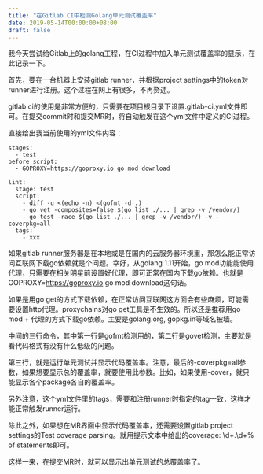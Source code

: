 ```yaml
---
title: "在Gitlab CI中检测Golang单元测试覆盖率"
date: 2019-05-14T00:00:00+08:00
draft: false
---
```


我今天尝试给Gitlab上的golang工程，在CI过程中加入单元测试覆盖率的显示，在此记录一下。

首先，要在一台机器上安装gitlab runner，并根据project settings中的token对runner进行注册。这个过程在网上有很多，不再赘述。

gitlab ci的使用是非常方便的，只需要在项目根目录下设置.gitlab-ci.yml文件即可。在提交commit时和提交MR时，将自动触发在这个yml文件中定义的CI过程。

直接给出我当前使用的yml文件内容：

```
stages:
  - test
before_script:
  - GOPROXY=https://goproxy.io go mod download
  
lint:
  stage: test
  script:
    - diff -u <(echo -n) <(gofmt -d .)
    - go vet -composites=false $(go list ./... | grep -v /vendor/)
    - go test -race $(go list ./... | grep -v /vendor/) -v -coverpkg=all
  tags:
    - xxx
```

如果gitlab runner服务器是在本地或是在国内的云服务器环境里，那怎么能正常访问互联网下载go依赖就是个问题。幸好，从golang 1.11开始，go mod功能能使用代理，只需要在相关明星前设置好代理，即可正常在国内下载go依赖。也就是GOPROXY=https://goproxy.io go mod download这句话。

如果是用go get的方式下载依赖，在正常访问互联网这方面会有些麻烦，可能需要设置http代理。proxychains对go get工具是不生效的。所以还是推荐用go mod + 代理的方式下载go依赖。主要是golang.org, gopkg.in等域名被墙。

中间的三行命令，其中第一行是gofmt检测用的，第二行是govet检测，主要就是看代码格式有没有什么低级的问题。

第三行，就是运行单元测试并显示代码覆盖率。注意，最后的-coverpkg=all参数，如果想要显示总的覆盖率，就要使用此参数。比如，如果使用-cover，就只能显示各个package各自的覆盖率。

另外注意，这个yml文件里的tags，需要和注册runner时指定的tag一致，这样才能正常触发runner运行。

除此之外，如果想在MR界面中显示代码覆盖率，还需要设置gitlab project settings的Test coverage parsing。就用提示文本中给出的coverage: \d+.\d+% of statements即可。

这样一来，在提交MR时，就可以显示出单元测试的总覆盖率了。
